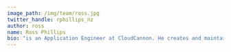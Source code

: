 ```yaml
---
image_path: /img/team/ross.jpg
twitter_handle: rphillips_nz
author: ross
name: Ross Phillips
bio: "is an Application Engineer at CloudCannon. He creates and maintains features for the platform. His main interests are technology, snowboarding, nature and travel."
---
```

